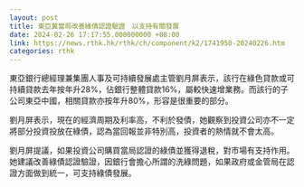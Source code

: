 ```yaml
---
layout: post
title: 東亞冀當局改善綠債認證驗證　以支持有關發展
date: 2024-02-26 17:17:55.000000000 +08:00
link: https://news.rthk.hk/rthk/ch/component/k2/1741950-20240226.htm
categories: rthk
---
```


東亞銀行總經理兼集團人事及可持續發展處主管劉月屏表示，該行在綠色貸款或可持續貸款去年按年升28%，佔銀行整體貸款16%，屬較快速增業務。而該行的子公司東亞中國，相關貸款亦按年升80%，形容是很重要的部分。

劉月屏表示，現在的經濟周期及利率高，不利於發債，她觀察到投資公司亦不一定將部分投資投放在綠債，認為當回報並非特別高，投資者的熱情就不會太高。

劉月屏提議，如果投資公司購買當局認證的綠債並獲得退稅，對市場有支持作用。她建議改善綠債認證驗證，因銀行會擔心所謂的洗綠問題，如果政府或金管局在認證方面做到統一，可支持綠債發展。
